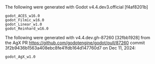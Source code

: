 The following were generated with Godot v4.4.dev3.official [f4af8201b]

```
godot_ACES_w16.0
godot_Filmic_w16.0
godot_Linear_w1.0
godot_Reinhard_w16.0
```

The following were generated with v4.4.dev.gh-87260 [32fbb1928] from the AgX PR https://github.com/godotengine/godot/pull/87260 commit 3f2b9436b1563a408ebc8fe41fdb164d147760d7 on Dec 11, 2024:

```
godot_AgX_w1.0
```
